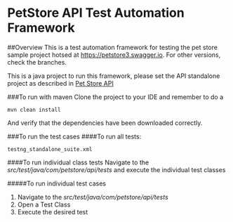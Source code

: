 # PetStore API Test Automation Framework
##Overview
This is a test automation framework for testing the pet store sample project hotsed at https://petstore3.swagger.io. For other versions, check the branches.

This is a java project to run this framework, please set the API standalone project as described in [Pet Store API](https://github.com/swagger-api/swagger-petstore)

###To run with maven
Clone the project to your IDE and remember to do a 
```
mvn clean install
```
And verify that the dependencies have been downloaded correctly.

###To run the test cases
####To run all tests:
```
testng_standalone_suite.xml
```
####To run individual class tests
Navigate to the *src/test/java/com/petstore/api/tests* and execute the individual test classes

#####To run individual test cases
1. Navigate to the *src/test/java/com/petstore/api/tests*
2. Open a Test Class
3. Execute the desired test







